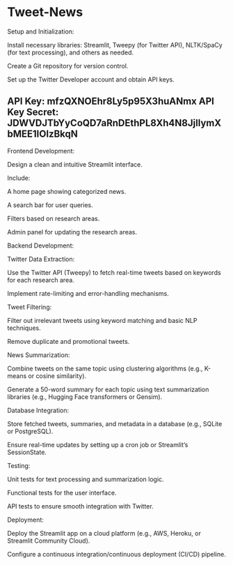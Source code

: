 # Tweet-News
Setup and Initialization:

Install necessary libraries: Streamlit, Tweepy (for Twitter API), NLTK/SpaCy (for text processing), and others as needed.

Create a Git repository for version control.

Set up the Twitter Developer account and obtain API keys.

API Key: mfzQXNOEhr8Ly5p95X3huANmx
API Key Secret: JDWVDJTbYyCoQD7aRnDEthPL8Xh4N8JjIlymXbMEE1IOlzBkqN
--------------------------------------------------------------
Frontend Development:

Design a clean and intuitive Streamlit interface.

Include:

A home page showing categorized news.

A search bar for user queries.

Filters based on research areas.

Admin panel for updating the research areas.

Backend Development:

Twitter Data Extraction:

Use the Twitter API (Tweepy) to fetch real-time tweets based on keywords for each research area.

Implement rate-limiting and error-handling mechanisms.

Tweet Filtering:

Filter out irrelevant tweets using keyword matching and basic NLP techniques.

Remove duplicate and promotional tweets.

News Summarization:

Combine tweets on the same topic using clustering algorithms (e.g., K-means or cosine similarity).

Generate a 50-word summary for each topic using text summarization libraries (e.g., Hugging Face transformers or Gensim).

Database Integration:

Store fetched tweets, summaries, and metadata in a database (e.g., SQLite or PostgreSQL).

Ensure real-time updates by setting up a cron job or Streamlit’s SessionState.

Testing:

Unit tests for text processing and summarization logic.

Functional tests for the user interface.

API tests to ensure smooth integration with Twitter.

Deployment:

Deploy the Streamlit app on a cloud platform (e.g., AWS, Heroku, or Streamlit Community Cloud).

Configure a continuous integration/continuous deployment (CI/CD) pipeline.
